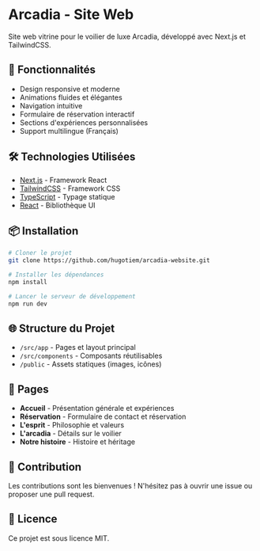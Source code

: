 # Arcadia - Site Web

Site web vitrine pour le voilier de luxe Arcadia, développé avec Next.js et TailwindCSS.

## 🚀 Fonctionnalités

- Design responsive et moderne
- Animations fluides et élégantes
- Navigation intuitive
- Formulaire de réservation interactif
- Sections d'expériences personnalisées
- Support multilingue (Français)

## 🛠 Technologies Utilisées

- [Next.js](https://nextjs.org/) - Framework React
- [TailwindCSS](https://tailwindcss.com/) - Framework CSS
- [TypeScript](https://www.typescriptlang.org/) - Typage statique
- [React](https://reactjs.org/) - Bibliothèque UI

## 📦 Installation

```bash
# Cloner le projet
git clone https://github.com/hugotiem/arcadia-website.git

# Installer les dépendances
npm install

# Lancer le serveur de développement
npm run dev
```

## 🌐 Structure du Projet

- `/src/app` - Pages et layout principal
- `/src/components` - Composants réutilisables
- `/public` - Assets statiques (images, icônes)

## 📱 Pages

- **Accueil** - Présentation générale et expériences
- **Réservation** - Formulaire de contact et réservation
- **L'esprit** - Philosophie et valeurs
- **L'arcadia** - Détails sur le voilier
- **Notre histoire** - Histoire et héritage

## 🤝 Contribution

Les contributions sont les bienvenues ! N'hésitez pas à ouvrir une issue ou proposer une pull request.

## 📄 Licence

Ce projet est sous licence MIT.
